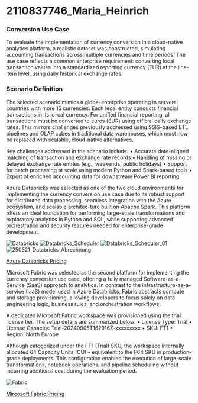 # 2110837746_Maria_Heinrich

### Conversion Use Case
To evaluate the implementation of currency conversion in a cloud-native analytics platform, a realistic dataset was constructed, simulating accounting transactions across multiple currencies and time periods. The use case reflects a common enterprise requirement: converting local transaction values into a standardized reporting currency (EUR) at the line-item level, using daily historical exchange rates.

### Scenario Definition
The selected scenario mimics a global enterprise operating in serveral countries with more 15 currencies. Each legal entity conducts financial transactions in its lo-cal currency. For unified financial reporting, all transactions must be converted to euros (EUR) using official daily exchange rates. This mirrors challenges previously addressed using SSIS-based ETL pipelines and OLAP cubes in traditional data warehouses, which must now be replaced with scalable, cloud-native alternatives.

Key challenges addressed in the scenario include:
•	Accurate date-aligned matching of transaction and exchange rate records
•	Handling of missing or delayed exchange rate entries (e.g., weekends, public holidays)
•	Support for batch processing at scale using modern Python and Spark-based tools
•	Export of enriched accounting data for downstream Power BI reporting   


Azure Databricks was selected as one of the two cloud environments for implementing the currency conversion use case due to its robust support for distributed data processing, seamless integration with the Azure ecosystem, and scalable architec-ture built on Apache Spark. This platform offers an ideal foundation for performing large-scale transformations and exploratory analytics in Python and SQL, while supporting advanced orchestration and security features needed for enterprise-grade development.

![Databricks](https://github.com/user-attachments/assets/368f7d62-5b75-4ab3-aeba-89246238aa25)
![Databricks_Scheduler](https://github.com/user-attachments/assets/ed4d33f5-8e2b-437d-8a33-37a411718c24)
![Databricks_Scheduler_01](https://github.com/user-attachments/assets/475232b8-52f6-4ccd-a08f-f001648a85cf)
![250521_Databricks_Abrechnung](https://github.com/user-attachments/assets/6e82cb0c-f579-4865-a599-1ab1130a4b24)

[Azure Databricks Pricing](https://azure.microsoft.com/en-us/pricing/details/databricks/)


Microsoft Fabric was selected as the second platform for implementing the currency conversion use case, offering a fully managed Software-as-a-Service (SaaS) approach to analytics. In contrast to the infrastructure-as-a-service (IaaS) model used in Azure Databricks, Fabric abstracts compute and storage provisioning, allowing developers to focus solely on data engineering logic, business rules, and orchestration workflows.

A dedicated Microsoft Fabric workspace was provisioned using the trial license tier. The setup details are summarized below:
•	License Type: Trial
•	License Capacity: Trial-20240905T162916Z-xxxxxxxxx
•	SKU: FT1
•	Region: North Europe

Although categorized under the FT1 (Trial) SKU, the workspace internally allocated 64 Capacity Units (CU) - equivalent to the F64 SKU in production-grade deployments. This configuration enabled the execution of large-scale transformations, notebook operations, and pipeline scheduling without incurring additional cost during the evaluation period.


![Fabric](https://github.com/user-attachments/assets/6202799e-20fd-4b6e-a60a-71a81c08661b)


[Mircosoft Fabric Pricing](https://azure.microsoft.com/de-de/pricing/details/microsoft-fabric/)
